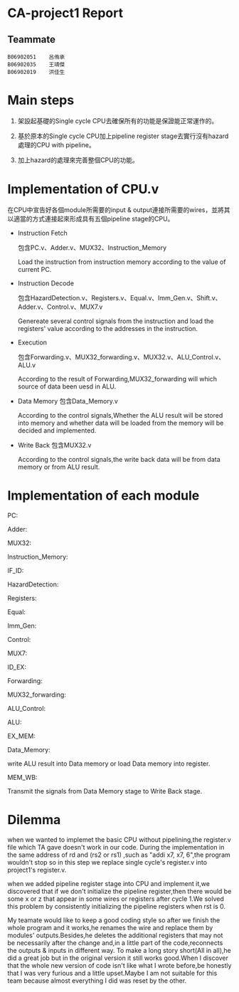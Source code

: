 # CA-project1     Report
## Teammate
	B06902051    呂侑承
    B06902035    王靖傑
    B06902019    洪佳生
# Main steps
1. 架設起基礎的Single cycle CPU去確保所有的功能是保證能正常運作的。

2. 基於原本的Single cycle CPU加上pipeline register stage去實行沒有hazard處理的CPU with pipeline。

3. 加上hazard的處理來完善整個CPU的功能。

# Implementation of CPU.v
在CPU中宣告好各個module所需要的input & output連接所需要的wires，並將其以適當的方式連接起來形成具有五個pipeline stage的CPU。

*    Instruction Fetch

        包含PC.v、Adder.v、MUX32、Instruction_Memory
            
        Load the instruction from instruction memory according to the value of current PC.

*    Instruction Decode
    
        包含HazardDetection.v、Registers.v、Equal.v、Imm_Gen.v、Shift.v、Adder.v、Control.v、MUX7.v
        
        Genereate several control signals from the instruction and load the registers' value according to the addresses in the instruction. 

*    Execution
        
        包含Forwarding.v、MUX32_forwarding.v、MUX32.v、ALU_Control.v、ALU.v
        
        According to the result of Forwarding,MUX32_forwarding will which source of data been uesd in ALU.

*    Data Memory
        包含Data_Memory.v
        
        According to the control signals,Whether the ALU result will be stored into memory and whether data will be loaded from the memory will be decided and implemented.

*    Write Back
        包含MUX32.v
        
        According to the control signals,the write back data will be from data memory or from ALU result.

# Implementation of each module
PC:

Adder:

MUX32:

Instruction_Memory:

IF_ID:

HazardDetection:

Registers:

Equal:

Imm_Gen:

Control:

MUX7:

ID_EX:

Forwarding:

MUX32_forwarding:

ALU_Control:

ALU:

EX_MEM:

Data_Memory:

write ALU result into Data memory or load Data memory into register.

MEM_WB:

Transmit the signals from Data Memory stage to Write Back stage.

# Dilemma
when we wanted to implemet the basic CPU without pipelining,the register.v file which TA gave doesn't work in our code.
During the implementation in the same address of rd and (rs2 or rs1) ,such as "addi x7, x7, 6",the program wouldn't stop so in this step we replace single cycle's register.v into project1's register.v.

when we added pipeline register stage into CPU and implement it,we discovered that if we don't initialize the pipeline register,then there would be some x or z that appear in some wires or registers after cycle 1.We solved this problem by consistently initializing the pipeline registers when rst is 0.

My teamate would like to keep a good coding style so after we finish the whole program and it works,he renames the wire and replace them by modules' outputs.Besides,he deletes the additional registers that may not be necessarily after the change and,in a little part of the code,reconnects the outputs & inputs in different way. To make a long story short(All in all),he did a great job but in the original version it still works good.When I discover that the whole new version of code isn't like what I wrote before,be honestly that I was very furious and a little upset.Maybe I am not suitable for this team because almost everything I did was reset by the other.